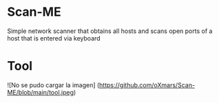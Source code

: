 # Scan-ME
Simple network scanner that obtains all hosts and scans open ports of a host that is entered via keyboard

# Tool
![No se pudo cargar la imagen]
(https://github.com/oXmars/Scan-ME/blob/main/tool.jpeg)
